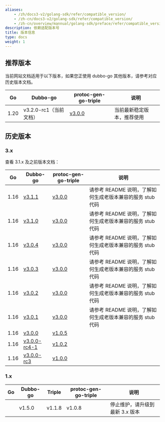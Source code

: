 ```yaml
---
aliases:
    - /zh/docs3-v2/golang-sdk/refer/compatible_version/
    - /zh-cn/docs3-v2/golang-sdk/refer/compatible_version/
    - /zh-cn/overview/mannual/golang-sdk/preface/refer/compatible_version/
description: 依赖适配版本号
title: 版本信息
type: docs
weight: 1
---
```


## 推荐版本
当前网站文档适用于以下版本，如果您正使用 dubbo-go 其他版本，请参考对应历史版本文档。

| Go | Dubbo-go  |  protoc-gen-go-triple   | 说明    |
| :--: | ------------ | -------------------- | -------------------- |
|  1.20   | v3.2.0-rc1（当前文档）  | <a href="https://github.com/dubbogo/protoc-gen-go-triple/" target="_blank">v3.0.0</a>   | 当前最新稳定版本，推荐使用 |

## 历史版本

### 3.x
查看 3.1.x 及之前版本文档：

| Go | Dubbo-go     | protoc-gen-go-triple   | 说明                  |
| :--: | ------------ | -------------------- | -------------------- |
|   1.16   | <a href="" target="_blank">v3.1.1</a>       | <a href="https://github.com/dubbogo/protoc-gen-go-triple/" target="_blank">v3.0.0</a>     |   请参考 README 说明，了解如何生成老版本兼容的服务 stub 代码           |
|   1.16   | <a href="" target="_blank">v3.1.0</a>       | <a href="https://github.com/dubbogo/protoc-gen-go-triple/" target="_blank">v3.0.0</a>               | 请参考 README 说明，了解如何生成老版本兼容的服务 stub 代码      |
|   1.16   | <a href="" target="_blank">v3.0.4</a>       | <a href="https://github.com/dubbogo/protoc-gen-go-triple/" target="_blank">v3.0.0</a>               | 请参考 README 说明，了解如何生成老版本兼容的服务 stub 代码  |
|   1.16   | <a href="" target="_blank">v3.0.3</a>       | <a href="https://github.com/dubbogo/protoc-gen-go-triple/" target="_blank">v3.0.0</a>               | 请参考 README 说明，了解如何生成老版本兼容的服务 stub 代码  |
|   1.16   | <a href="" target="_blank">v3.0.2</a>       | <a href="https://github.com/dubbogo/protoc-gen-go-triple/" target="_blank">v3.0.0</a>               |  请参考 README 说明，了解如何生成老版本兼容的服务 stub 代码 |
|   1.16   | <a href="" target="_blank">v3.0.1</a>       | <a href="https://github.com/dubbogo/protoc-gen-go-triple/" target="_blank">v3.0.0</a>               |  请参考 README 说明，了解如何生成老版本兼容的服务 stub 代码 |
|   1.16   | <a href="" target="_blank">v3.0.0</a>       | <a href="https://github.com/dubbogo/dubbogo-cli" target="_blank">v1.0.5</a>               |                      |
|   1.16   | <a href="" target="_blank">v3.0.0-rc4-1</a> | <a href="https://github.com/dubbogo/dubbogo-cli" target="_blank">v1.0.2</a>               |                      |
|   1.16   | <a href="" target="_blank">v3.0.0-rc3</a>   | <a href="https://github.com/dubbogo/dubbogo-cli" target="_blank">v1.0.0</a>               |                      |

### 1.x

| Go | Dubbo-go     | Triple | protoc-gen-go-triple   | 说明                  | 
| :--: | ------------ | ------ | -------------------- | -------------------- |
|      | v1.5.0       | v1.1.8 | v1.0.8               |   停止维护，请升级到最新 3.x 版本    |

